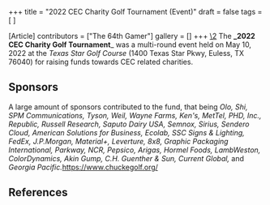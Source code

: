+++
title = "2022 CEC Charity Golf Tournament (Event)"
draft = false
tags = [ ]

[Article]
contributors = ["The 64th Gamer"]
gallery = []
+++
[\2](\1)
The **_2022 CEC Charity Golf Tournament**_ was a multi-round event held on May 10, 2022 at the _Texas Star Golf Course_ (1400 Texas Star Pkwy, Euless, TX 76040) for raising funds towards CEC related charities.

##  Sponsors ## 
A large amount of sponsors contributed to the fund, that being _Olo, Shi, SPM Communications, Tyson, Weil, Wayne Farms, Ken's, MetTel, PHD, Inc., Republic, Russell Research, Saputo Dairy USA, Semnox, Sirius, Sendero Cloud, American Solutions for Business, Ecolab, SSC Signs & Lighting, FedEx, J.P.Morgan, Material+, Leverture, 8x8, Graphic Packaging International, Parkway, NCR, Pepsico, Arigas, Hormel Foods, LambWeston, ColorDynamics, Akin Gump, C.H. Guenther & Sun, Current Global,_ and _Georgia Pacific._<ref>https://www.chuckegolf.org/</ref>

##  References ## 